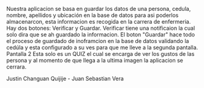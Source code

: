 Nuestra aplicacion se basa en guardar los datos de una persona, cedula, nombre, apellidos y ubicación en la base de datos para asi poderlos almacenarcon, esta informacion es recogida en la carrera de enfermeria.
Hay dos botones:
Verificar y Guardar.
Verificar tiene una notificaion la cual solo dira que se ah guardado la informacion.
El boton "Guardar" hace todo el proceso de guardado de inoframcion en la base de datos validando la cedúla y esta configurado a su ves para que me lleve a la segunda pantalla.
Pantalla 2
Esta solo es un QUIZ el cual se encarga de ver los gustos de las persona y al momento de que llega a la ultima imagen la aplicacion se cerrara.

Justin Changuan Quijije - Juan Sebastian Vera
